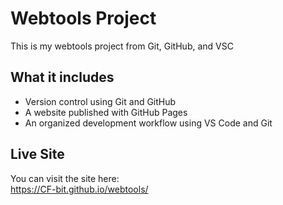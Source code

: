 # Webtools Project

This is my webtools project from Git, GitHub, and VSC

## What it includes

- Version control using Git and GitHub
- A website published with GitHub Pages
- An organized development workflow using VS Code and Git

## Live Site

You can visit the site here:  
https://CF-bit.github.io/webtools/
